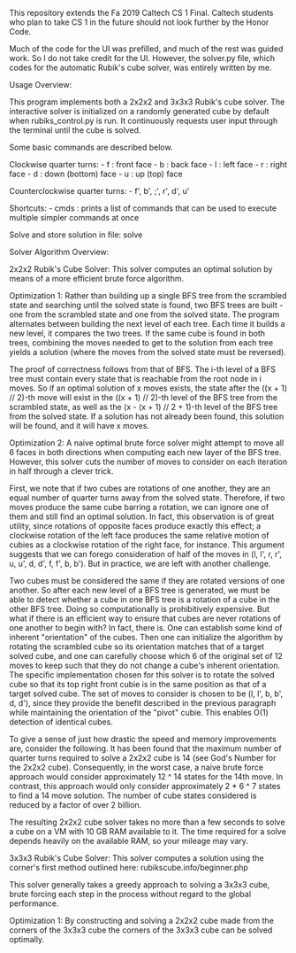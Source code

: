 This repository extends the Fa 2019 Caltech CS 1 Final.
Caltech students who plan to take CS 1 in the future should not look
further by the Honor Code.

Much of the code for the UI was prefilled, and much of the rest was
guided work. So I do not take credit for the UI. However, the solver.py
file, which codes for the automatic Rubik's cube solver, was entirely
written by me.

Usage Overview:

This program implements both a 2x2x2 and 3x3x3 Rubik's cube solver.
The interactive solver is initialized on a randomly generated cube by
default when rubiks_control.py is run. It continuously requests user
input through the terminal until the cube is solved.

Some basic commands are described below.

Clockwise quarter turns:
    - f : front face
    - b : back face
    - l : left face
    - r : right face
    - d : down (bottom) face
    - u : up (top) face

Counterclockwise quarter turns:
    - f', b', ;', r', d', u'

Shortcuts:
    - cmds : prints a list of commands that can be used to execute multiple
             simpler commands at once

Solve and store solution in file: solve <filename>


Solver Algorithm Overview:

2x2x2 Rubik's Cube Solver: This solver computes an optimal solution by means
of a more efficient brute force algorithm.

Optimization 1:
Rather than building up a single BFS tree from the scrambled state and searching
until the solved state is found, two BFS trees are built - one from the scrambled
state and one from the solved state. The program alternates between building the
next level of each tree. Each time it builds a new level, it compares the two trees.
If the same cube is found in both trees, combining the moves needed to get to the
solution from each tree yields a solution (where the moves from the solved state
must be reversed).

The proof of correctness follows from that of BFS. The i-th level of a BFS tree
must contain every state that is reachable from the root node in i moves. So
if an optimal solution of x moves exists, the state after the ((x + 1) // 2)-th move
will exist in the ((x + 1) // 2)-th level of the BFS tree from the scrambled state,
as well as the (x - (x + 1) // 2 + 1)-th level of the BFS tree from the solved state. If
a solution has not already been found, this solution will be found, and it will have
x moves.

Optimization 2:
A naive optimal brute force solver might attempt to move all 6 faces in both
directions when computing each new layer of the BFS tree. However, this solver
cuts the number of moves to consider on each iteration in half through a clever
trick.

First, we note that if two cubes are rotations of one another, they are an equal
number of quarter turns away from the solved state. Therefore, if two moves produce
the same cube barring a rotation, we can ignore one of them and still find an optimal
solution. In fact, this observation is of great utility, since rotations of opposite
faces produce exactly this effect; a clockwise rotation of the left face produces the
same relative motion of cubies as a clockwise rotation of the right face, for
instance. This argument suggests that we can forego consideration of half of the
moves in (l, l', r, r', u, u', d, d', f, f', b, b'). But in practice, we are left with
another challenge.

Two cubes must be considered the same if they are rotated versions of one another.
So after each new level of a BFS tree is generated, we must be able to detect whether
a cube in one BFS tree is a rotation of a cube in the other BFS tree. Doing so
computationally is prohibitively expensive. But what if there is an efficient way to
ensure that cubes are never rotations of one another to begin with? In fact, there is.
One can establish some kind of inherent "orientation" of the cubes. Then one can initialize
the algorithm by rotating the scrambled cube so its orientation matches that of a target
solved cube, and one can carefully choose which 6 of the original set of 12 moves to keep
such that they do not change a cube's inherent orientation. The specific implementation
chosen for this solver is to rotate the solved cube so that its top right front cubie is
in the same position as that of a target solved cube. The set of moves to consider is
chosen to be (l, l', b, b', d, d'), since they provide the benefit described in the
previous paragraph while maintaining the orientation of the "pivot" cubie. This enables
O(1) detection of identical cubes.

To give a sense of just how drastic the speed and memory improvements are,
consider the following. It has been found that the maximum number of quarter
turns required to solve a 2x2x2 cube is 14 (see God's Number for the 2x2x2 cube).
Consequently, in the worst case, a naive brute force approach would consider
approximately 12 ^ 14 states for the 14th move. In contrast, this approach would
only consider approximately 2 * 6 ^ 7 states to find a 14 move solution.
The number of cube states considered is reduced by a factor of over 2 billion.

The resulting 2x2x2 cube solver takes no more than a few seconds to solve a cube
on a VM with 10 GB RAM available to it. The time required for a solve depends
heavily on the available RAM, so your mileage may vary.

3x3x3 Rubik's Cube Solver: This solver computes a solution using the corner's first
method outlined here: rubikscube.info/beginner.php

This solver generally takes a greedy approach to solving a 3x3x3 cube, brute forcing
each step in the process without regard to the global performance.

Optimization 1:
By constructing and solving a 2x2x2 cube made from the corners of the 3x3x3 cube
the corners of the 3x3x3 cube can be solved optimally.
